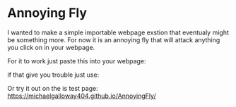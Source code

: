 # Annoying Fly  
I wanted to make a simple importable webpage exstion that eventualy might be something more.
For now it is an annoying fly that will attack anything you click on in your webpage.  
  
For it to work just paste this into your webpage:
>><script type="module"> import { initFly } from 'https://michaelgalloway404.github.io/AnnoyingFly/fly.js'; initFly(); </script>  

if that give you trouble just use:  
>><script type="module"> import { initFly } from 'https://cdn.jsdelivr.net/gh/MichaelGalloway404/AnnoyingFly@main/fly.js'; initFly(); </script>  

  Or try it out on the is test page: https://michaelgalloway404.github.io/AnnoyingFly/
